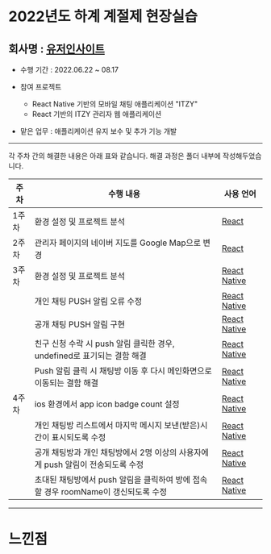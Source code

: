 # 2022년도 하계 계절제 현장실습 
 <h2> 회사명 : <a href = "https://userinsight.co.kr/"> 유저인사이트 </a> </h2>

 * 수행 기간 : 2022.06.22 ~ 08.17

 * 참여 프로젝트  
   * React Native 기반의 모바일 채팅 애플리케이션 "ITZY"
   * React 기반의 ITZY 관리자 웹 애플리케이션
  
  * 맡은 업무 : 애플리케이션 유지 보수 및 추가 기능 개발
------------
각 주차 간의 해결한 내용은 아래 표와 같습니다.
해결 과정은 폴더 내부에 작성해두었습니다.

 |주차|수행 내용| 사용 언어 |
|------|---|---|
|1주차| 환경 설정 및 프로젝트 분석 | <a href = "https://ko.reactjs.org/docs/getting-started.html"> React </a> |
|2주차| 관리자 페이지의 네이버 지도를 Google Map으로 변경 | <a href = "https://ko.reactjs.org/docs/getting-started.html"> React </a> |
|3주차| 환경 설정 및 프로젝트 분석 |<a href = "https://reactnative.dev/docs/getting-started"> React Native </a>|
|| 개인 채팅 PUSH 알림 오류 수정 |<a href = "https://reactnative.dev/docs/getting-started"> React Native </a>|
|| 공개 채팅 PUSH 알림 구현 |<a href = "https://reactnative.dev/docs/getting-started"> React Native </a>|
|| 친구 신청 수락 시 push 알림 클릭한 경우, undefined로 표기되는 결함 해결 |<a href = "https://reactnative.dev/docs/getting-started"> React Native </a>|
|| Push 알림 클릭 시 채팅방 이동 후 다시 메인화면으로 이동되는 결함 해결 |<a href = "https://reactnative.dev/docs/getting-started"> React Native </a>|
|4주차| ios 환경에서 app icon badge count 설정 |<a href = "https://reactnative.dev/docs/getting-started"> React Native </a>|
|| 개인 채팅방 리스트에서 마지막 메시지 보낸(받은)시간이 표시되도록 수정 |<a href = "https://reactnative.dev/docs/getting-started"> React Native </a>|
|| 공개 채팅방과 개인 채팅방에서 2명 이상의 사용자에게 push 알림이 전송되도록 수정 |<a href = "https://reactnative.dev/docs/getting-started"> React Native </a>|
|| 초대된 채팅방에서 push 알림을 클릭하여 방에 접속할 경우 roomName이 갱신되도록 수정 |<a href = "https://reactnative.dev/docs/getting-started"> React Native </a>|

------------
# 느낀점




   
